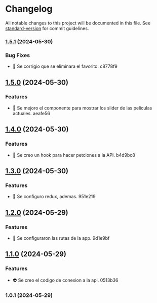 # Changelog

All notable changes to this project will be documented in this file. See [standard-version](https://github.com/conventional-changelog/standard-version) for commit guidelines.

### [1.5.1](///compare/v1.5.0...v1.5.1) (2024-05-30)

### Bug Fixes

- :bug: Se corrigio que se eliminara el favorito. c8778f9

## [1.5.0](///compare/v1.4.0...v1.5.0) (2024-05-30)

### Features

- :lipstick: Se mejoro el componente para mostrar los slider de las peliculas actuales. aeafe56

## [1.4.0](///compare/v1.3.0...v1.4.0) (2024-05-30)

### Features

- :construction: Se creo un hook para hacer petciones a la API. b4d9bc8

## [1.3.0](///compare/v1.2.0...v1.3.0) (2024-05-30)

### Features

- :construction: Se configuro redux, ademas. 951e219

## [1.2.0](///compare/v1.1.0...v1.2.0) (2024-05-29)

### Features

- :construction: Se configuraron las rutas de la app. 9d1e9bf

## [1.1.0](///compare/v1.0.1...v1.1.0) (2024-05-29)

### Features

- :alien: Se creo el codigo de conexion a la api. 0513b36

### 1.0.1 (2024-05-29)
